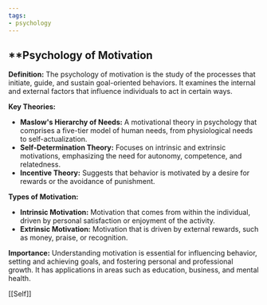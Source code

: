 ```yaml
---
tags:
- psychology
---
```


## **Psychology of Motivation

**Definition:** The psychology of motivation is the study of the processes that initiate, guide, and sustain goal-oriented behaviors. It examines the internal and external factors that influence individuals to act in certain ways.

**Key Theories:**

- **Maslow's Hierarchy of Needs:** A motivational theory in psychology that comprises a five-tier model of human needs, from physiological needs to self-actualization.
- **Self-Determination Theory:** Focuses on intrinsic and extrinsic motivations, emphasizing the need for autonomy, competence, and relatedness.
- **Incentive Theory:** Suggests that behavior is motivated by a desire for rewards or the avoidance of punishment.

**Types of Motivation:**

- **Intrinsic Motivation:** Motivation that comes from within the individual, driven by personal satisfaction or enjoyment of the activity.
- **Extrinsic Motivation:** Motivation that is driven by external rewards, such as money, praise, or recognition.

**Importance:** Understanding motivation is essential for influencing behavior, setting and achieving goals, and fostering personal and professional growth. It has applications in areas such as education, business, and mental health.

[[Self]]